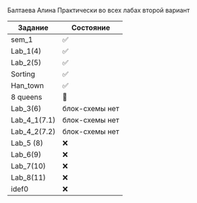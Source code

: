 Балтаева Алина 
Практически во всех лабах второй вариант 

| Задание | Состояние |
| ------------- | ------------- |
|sem_1| :white_check_mark:|
| Lab_1(4) | :white_check_mark:|
| Lab_2(5) | :white_check_mark: |
| Sorting |:white_check_mark: |
| Han_town |:white_check_mark: |
|  8 queens|:black_square_button:  |
| Lab_3(6) |блок-схемы нет  |
| Lab_4_1(7.1) |блок-схемы нет  |
| Lab_4_2(7.2) |блок-схемы нет  |
| Lab_5 (8) |:x:|
| Lab_6(9) |:x:  |
| Lab_7(10) |:x:  |
| Lab_8(11) |:x:  |
| idef0|:x:  |
